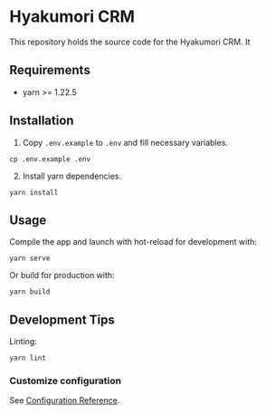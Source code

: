# Hyakumori CRM

This repository holds the source code for the Hyakumori CRM. It 

## Requirements

- yarn >= 1.22.5

## Installation

1. Copy `.env.example` to `.env` and fill necessary variables.

```
cp .env.example .env
```

2. Install yarn dependencies.

```
yarn install
```

## Usage

Compile the app and launch with hot-reload for development with:

```
yarn serve
```

Or build for production with:

```
yarn build
```

## Development Tips

Linting:

```
yarn lint
```

### Customize configuration

See [Configuration Reference](https://cli.vuejs.org/config/).
